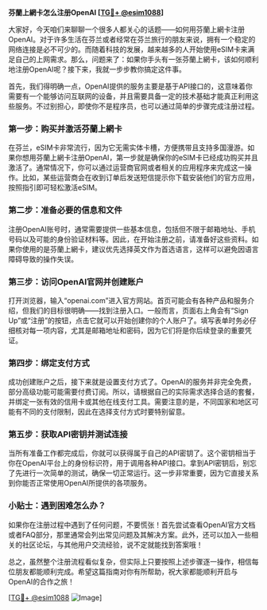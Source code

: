 **芬蘭上網卡怎么注册OpenAI [[TG💪+ @esim1088](https://t.me/s/esim1088)]**

大家好，今天咱们来聊聊一个很多人都关心的话题——如何用芬蘭上網卡注册OpenAI。对于许多生活在芬兰或者经常在芬兰旅行的朋友来说，拥有一个稳定的网络连接是必不可少的。而随着科技的发展，越来越多的人开始使用eSIM卡来满足自己的上网需求。那么，问题来了：如果你手头有一张芬蘭上網卡，该如何顺利地注册OpenAI呢？接下来，我就一步步教你搞定这件事。

首先，我们得明确一点，OpenAI提供的服务主要是基于API接口的，这意味着你需要有一个能够访问互联网的设备，并且需要具备一定的技术基础才能真正利用这些服务。不过别担心，即使你不是程序员，也可以通过简单的步骤完成注册过程。

### 第一步：购买并激活芬蘭上網卡

在芬兰，eSIM卡非常流行，因为它无需实体卡槽，方便携带且支持多国漫游。如果你想用芬蘭上網卡注册OpenAI，第一步就是确保你的eSIM卡已经成功购买并且激活了。通常情况下，你可以通过运营商官网或者相关的应用程序来完成这一操作。比如，某些运营商会在收到订单后发送短信提示你下载安装他们的官方应用，按照指引即可轻松激活eSIM。

### 第二步：准备必要的信息和文件

注册OpenAI账号时，通常需要提供一些基本信息，包括但不限于邮箱地址、手机号码以及可能的身份验证材料等。因此，在开始注册之前，请准备好这些资料。如果你使用的是芬蘭上網卡，建议优先选择英文作为首选语言，这样可以避免因语言障碍导致的操作失误。

### 第三步：访问OpenAI官网并创建账户

打开浏览器，输入“openai.com”进入官方网站。首页可能会有各种产品和服务介绍，但我们的目标很明确——找到注册入口。一般而言，页面右上角会有“Sign Up”或“注册”的按钮，点击它就可以开始创建你的个人账户了。填写表单时务必仔细核对每一项内容，尤其是邮箱地址和密码，因为它们将是你后续登录的重要凭证。

### 第四步：绑定支付方式

成功创建账户之后，接下来就是设置支付方式了。OpenAI的服务并非完全免费，部分高级功能可能需要付费订阅。所以，请根据自己的实际需求选择合适的套餐，并绑定一张有效的信用卡或其他在线支付工具。需要注意的是，不同国家和地区可能有不同的支付限制，因此在选择支付方式时要特别留意。

### 第五步：获取API密钥并测试连接

当所有准备工作都完成后，你就可以获得属于自己的API密钥了。这个密钥相当于你在OpenAI平台上的身份标识符，用于调用各种API接口。拿到API密钥后，别忘了先进行一次简单的测试，确保一切正常运行。这一步非常重要，因为它直接关系到你能否正常使用OpenAI所提供的各项服务。

### 小贴士：遇到困难怎么办？

如果你在注册过程中遇到了任何问题，不要慌张！首先尝试查看OpenAI官方文档或者FAQ部分，那里通常会列出常见问题及其解决方案。此外，还可以加入一些相关的社区论坛，与其他用户交流经验，说不定就能找到答案哦！

总之，虽然整个注册流程看似复杂，但实际上只要按照上述步骤逐一操作，相信每位朋友都能顺利完成。希望这篇指南对你有所帮助，祝大家都能顺利开启与OpenAI的合作之旅！

[[TG💪+ @esim1088](https://t.me/s/esim1088) ![Image](https://i.postimg.cc/4NQfJmqS/Snipaste-2025-05-13-00-14-12.png)]